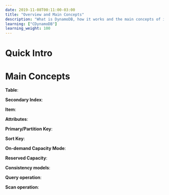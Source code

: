 ```yaml
---
date: 2019-11-08T00:11:00-03:00
title: "Overview and Main Concepts"
description: "What is DynamoDB, how it works and the main concepts of its data model"
learning: ["CDynamoDB"]
learning_weight: 100
---
```


# Quick Intro



# Main Concepts

**Table**: 

**Secondary Index**: 

**Item**: 

**Attributes**: 

**Primary/Partition Key**: 

**Sort Key**: 

**On-demand Capacity Mode**: 

**Reserved Capacity**: 

**Consistency models**: 

**Query operation**: 

**Scan operation**: 
